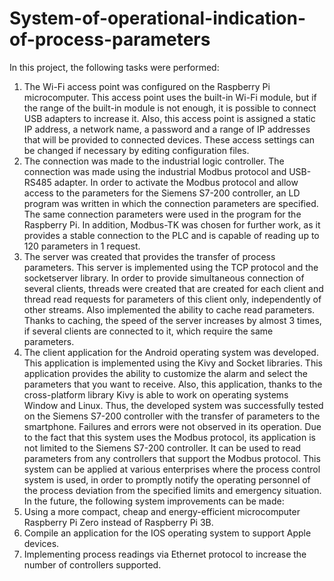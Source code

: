 # System-of-operational-indication-of-process-parameters
In this project, the following tasks were performed: 
1.	The Wi-Fi access point was configured on the Raspberry Pi microcomputer. This access point uses the built-in Wi-Fi module, but if the range of the built-in module is not enough, it is possible to connect USB adapters to increase it. Also, this access point is assigned a static IP address, a network name, a password and a range of IP addresses that will be provided to connected devices. These access settings can be changed if necessary by editing configuration files.
2.	The connection was made to the industrial logic controller. The connection was made using the industrial Modbus protocol and USB-RS485 adapter. In order to activate the Modbus protocol and allow access to the parameters for the Siemens S7-200 controller, an LD program was written in which the connection parameters are specified. The same connection parameters were used in the program for the Raspberry Pi. In addition, Modbus-TK was chosen for further work, as it provides a stable connection to the PLC and is capable of reading up to 120 parameters in 1 request.
3.	The server was created that provides the transfer of process parameters. This server is implemented using the TCP protocol and the socketserver library. In order to provide simultaneous connection of several clients, threads were created that are created for each client and thread read requests for parameters of this client only, independently of other streams. Also implemented the ability to cache read parameters. Thanks to caching, the speed of the server increases by almost 3 times, if several clients are connected to it, which require the same parameters.
4.	The client application for the Android operating system was developed. This application is implemented using the Kivy and Socket libraries. This application provides the ability to customize the alarm and select the parameters that you want to receive. Also, this application, thanks to the cross-platform library Kivy is able to work on operating systems Window and Linux.
Thus, the developed system was successfully tested on the Siemens S7-200 controller with the transfer of parameters to the smartphone. Failures and errors were not observed in its operation.
Due to the fact that this system uses the Modbus protocol, its application is not limited to the Siemens S7-200 controller. It can be used to read parameters from any controllers that support the Modbus protocol.
This system can be applied at various enterprises where the process control system is used, in order to promptly notify the operating personnel of the process deviation from the specified limits and emergency situation.
In the future, the following system improvements can be made:
1.	Using a more compact, cheap and energy-efficient microcomputer Raspberry Pi Zero instead of Raspberry Pi 3B.
2.	Compile an application for the IOS operating system to support Apple devices.
3.	Implementing process readings via Ethernet protocol to increase the number of controllers supported.
